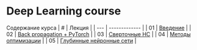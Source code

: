 # Deep Learning course

Содержание курса
| # | Лекция  |
| --- | ------------- |
| 01 | [Введение](lecture1)  |
| 02 | [Back propagation + PyTorch](lecture2)  |
| 03 | [Сверточные НС](lecture3) |
| 04 | [Методы оптимизации](lecture4) |
| 05 | [Глубинные нейронные сети](lecture5) |